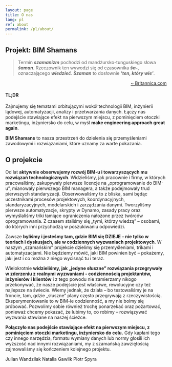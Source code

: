 ```yaml
---
layout: page
title: O nas
lang: pl
ref: about
permalink: /pl/about/
---
```

## Projekt: BIM Shamans

> Termin **_szamanizm_** pochodzi od mandżursko-tunguskiego słowa **_šaman_**. Rzeczownik ten wywodzi się od czasownika **_ša-_**, oznaczającego **_wiedzieć_**. **_Szaman_** to dosłownie **_'ten, który wie'_**.
<p style="text-align: right;"><a href="https://www.britannica.com/topic/shamanism">~ Britannica.com</a></p>

#### TL;DR
Zajmujemy się tematami orbitującymi wokół technologii BIM, inżynierii lądowej, automatyzacji, analizy i przetwarzania danych. Łączy nas podejście stawiające efekt na pierwszym miejscu, z pominięciem otoczki marketingu, inżyniersko do celu, w myśl **make engineering approach great again**.

**BIM Shamans** to nasza przestrzeń do dzielenia się przemyśleniami zawodowymi i rozwiązaniami, które uznamy za warte pokazania.

## O projekcie

Od lat **aktywnie obserwujemy rozwój BIM-u i towarzyszących mu rozwiązań technologicznych**. Widzieliśmy, jak pracownie i firmy, w których pracowaliśmy, zakupywały pierwsze licencje na „oprogramowanie do BIM-u”, mianowały pierwszego BIM managera, a także podejmowały trud pierwszych standaryzacji. Obserwowaliśmy to z bliska, sami będąc uczestnikami procesów projektowych, koordynacyjnych, standaryzacyjnych, modelarskich i zarządzania danymi. Tworzyliśmy pierwsze automatyzacje, skrypty w Dynamo, zasady pracy oraz wymyślaliśmy triki łamiące ograniczenia nałożone przez twórców oprogramowania. Z czasem staliśmy się „tymi, którzy wiedzą” – osobami, do których inni przychodzą w poszukiwaniu odpowiedzi.

Zawsze **byliśmy i jesteśmy tam, gdzie BIM się DZIEJE – nie tylko w teoriach i dyskusjach, ale w codziennych wyzwaniach projektowych**.
W naszym „szamańskim” projekcie dzielimy się przemyśleniami, trikami i automatyzacjami. Nie będziemy mówić, jaki BIM powinien być – pokażemy, jaki jest i co można z niego wycisnąć tu i teraz.

Wielokrotnie **widzieliśmy, jak „jedyne słuszne” rozwiązania przegrywały w zderzeniu z realnymi wyzwaniami - codziennością projektantów, inżynierów i klientów** i z tego powodu nie zamierzamy nikogo przekonywać, że nasze podejście jest właściwe, rewolucyjne czy też najlepsze na świecie. Wiemy jednak, że działa – bo testowaliśmy je na froncie, tam, gdzie „słuszne” plany często przegrywają z rzeczywistością. Eksperymentowanie to w BIM-ie codzienność, a my nie boimy się próbować.
Pozwolimy sobie również trochę ponarzekać oraz pożartować, ponieważ chcemy pokazać, że lubimy to, co robimy – rozwiązywać wyzwania stawiane na naszej ścieżce.

**Połączyło nas podejście stawiające efekt na pierwszym miejscu, z pominięciem otoczki marketingu, inżyniersko do celu.** Gdy kapłani tego czy innego narzędzia, formatu wymiany danych lub normy głosili ich wyższość nad innymi rozwiązaniami, my z szamańską zawziętością zajmowaliśmy się kończeniem kolejnego projektu. 

Julian Wandzilak
Natalia Gawlik
Piotr Spyra